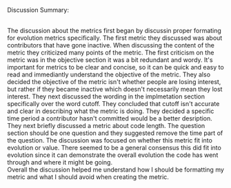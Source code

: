 Discussion Summary:<br>
<br>

The discussion about the metrics first began by discussin proper formating for evolution metrics specifically. The first metric they discussed was about contributors that have gone inactive. When discussing the content of the metric they criticized many points of the metric. The first criticism on the metric was in the objective section it was a bit redundant and wordy. It's important for metrics to be clear and concise, so it can be quick and easy to read and immediantly understand the objective of the metric. They also decided the objective of the metric isn't whether people are losing interest, but rather if they became inactive which doesn't necessarily mean they lost interest. They next discussed the wording in the implmetation section specifically over the word cutoff. They concluded that cutoff isn't accurate and clear in describing what the metric is doing. They decided a specific time period a contributor hasn't committed would be a better desription. They next briefly discussed a metric about code length. The question section should be one question and they suggested remove the time part of the question. The discussion was focused on whether this metric fit into evolution or value. There seemed to be a general consensus this did fit into evolution since it can demonstrate the overall evolution the code has went through and where it might be going.
<br>
Overall the discussion helped me understand how I should be formatting my metric and what I should avoid when creating the metric.
